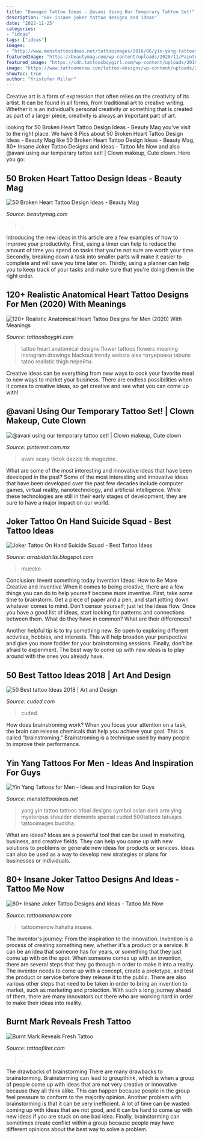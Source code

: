 ```yaml
---
title: "Damaged Tattoo Ideas - @avani Using Our Temporary Tattoo Set!"
description: "80+ insane joker tattoo designs and ideas"
date: "2022-11-25"
categories:
- "ideas"
tags: ["ideas"]
images:
- "http://www.menstattooideas.net/tattooimages/2016/06/yin-yang-tattoos-24.jpg"
featuredImage: "https://beautymag.com/wp-content/uploads/2020/11/Painted-Face-inside-Broken-Heart-Tattoo.jpg"
featured_image: "https://cdn.tattoosboygirl.com/wp-content/uploads/2019/08/anatomical-heart-tattoo-designs-for-guys-with-meaning-33.jpg"
image: "https://www.tattoomenow.com/tattoo-designs/wp-content/uploads/2019/05/joker-tattoo-hahaha-10-768x768.jpg"
ShowToc: true
author: "Kristofer Miller"
---
```



Creative art is a form of expression that often relies on the creativity of its artist. It can be found in all forms, from traditional art to creative writing. Whether it is an individual’s personal creativity or something that is created as part of a larger piece, creativity is always an important part of art.

	

		
looking for 50 Broken Heart Tattoo Design Ideas - Beauty Mag you've visit to the right place. We have 8 Pics about 50 Broken Heart Tattoo Design Ideas - Beauty Mag like 50 Broken Heart Tattoo Design Ideas - Beauty Mag, 80+ Insane Joker Tattoo Designs and Ideas - Tattoo Me Now and also @avani using our temporary tattoo set! | Clown makeup, Cute clown. Here you go:
		
    
## 50 Broken Heart Tattoo Design Ideas - Beauty Mag

<img loading=lazy src="https://beautymag.com/wp-content/uploads/2020/11/Painted-Face-inside-Broken-Heart-Tattoo.jpg" onerror="this.onerror=null;this.src='https://tse1.mm.bing.net/th?id=OIP.exRMdHgIL0FyVVav18EaOwHaHa&amp;pid=15.1';" alt="50 Broken Heart Tattoo Design Ideas - Beauty Mag">

_Source: beautymag.com_

>. 

	

Introducing the new ideas in this article are a few examples of how to improve your productivity. First, using a timer can help to reduce the amount of time you spend on tasks that you're not sure are worth your time. Secondly, breaking down a task into smaller parts will make it easier to complete and will save you time later on. Thirdly, using a planner can help you to keep track of your tasks and make sure that you're doing them in the right order.

    
## 120+ Realistic Anatomical Heart Tattoo Designs For Men (2020) With Meanings

<img loading=lazy src="https://cdn.tattoosboygirl.com/wp-content/uploads/2019/08/anatomical-heart-tattoo-designs-for-guys-with-meaning-33.jpg" onerror="this.onerror=null;this.src='https://tse3.mm.bing.net/th?id=OIP.Uodzu5qnVc9k-_sZpTavvgHaHR&amp;pid=15.1';" alt="120+ Realistic Anatomical Heart Tattoo Designs for Men (2020) With Meanings">

_Source: tattoosboygirl.com_

>tattoo heart anatomical designs flower tattoos flowers meaning instagram drawings blackout trendy websta alex татуировки tabuns tatoo realistic thigh перейти. 

	

Creative ideas can be everything from new ways to cook your favorite meal to new ways to market your business. There are endless possibilities when it comes to creative ideas, so get creative and see what you can come up with!

    
## @avani Using Our Temporary Tattoo Set! | Clown Makeup, Cute Clown

<img loading=lazy src="https://i.pinimg.com/736x/fc/28/ff/fc28ff178b1fbd8ee294b2b9749d9597.jpg" onerror="this.onerror=null;this.src='https://tse4.mm.bing.net/th?id=OIP.fL1yYqp1lzDdilMK2jToMwHaHS&amp;pid=15.1';" alt="@avani using our temporary tattoo set! | Clown makeup, Cute clown">

_Source: pinterest.com.mx_

>avani scary tiktok dazzle tik magezine. 

	

What are some of the most interesting and innovative ideas that have been developed in the past?
Some of the most interesting and innovative ideas that have been developed over the past few decades include computer games, virtual reality, nanotechnology, and artificial intelligence. While these technologies are still in their early stages of development, they are sure to have a major impact on our world.

    
## Joker Tattoo On Hand Suicide Squad - Best Tattoo Ideas

<img loading=lazy src="https://www.tattoos.gallery/muecketattoos.com/images/gallery/20170301_192355.jpg" onerror="this.onerror=null;this.src='https://tse4.mm.bing.net/th?id=OIP.ZbhDJPhuFBRaQxNp0-Xl2wHaHa&amp;pid=15.1';" alt="Joker Tattoo On Hand Suicide Squad - Best Tattoo Ideas">

_Source: arrabidahills.blogspot.com_

>muecke. 

	

Conclusion: Invent something today
Invention Ideas: How to Be More Creative and Inventive
When it comes to being creative, there are a few things you can do to help yourself become more inventive. First, take some time to brainstorm. Get a piece of paper and a pen, and start jotting down whatever comes to mind. Don't censor yourself; just let the ideas flow. Once you have a good list of ideas, start looking for patterns and connections between them. What do they have in common? What are their differences?

Another helpful tip is to try something new. Be open to exploring different activities, hobbies, and interests. This will help broaden your perspective and give you more fodder for your brainstorming sessions. Finally, don't be afraid to experiment. The best way to come up with new ideas is to play around with the ones you already have.

    
## 50 Best Tattoo Ideas 2018 | Art And Design

<img loading=lazy src="http://www.cuded.com/wp-content/uploads/2018/03/Abstract-watercolor-back-tattoo-6.jpg" onerror="this.onerror=null;this.src='https://tse4.mm.bing.net/th?id=OIP.Im4_hOzuH9jUq27eqgvk5QHaIY&amp;pid=15.1';" alt="50 Best tattoo Ideas 2018 | Art and Design">

_Source: cuded.com_

>cuded. 

	

How does brainstroming work?
When you focus your attention on a task, the brain can release chemicals that help you achieve your goal. This is called "brainstroming." Brainstroming is a technique used by many people to improve their performance.

    
## Yin Yang Tattoos For Men - Ideas And Inspiration For Guys

<img loading=lazy src="http://www.menstattooideas.net/tattooimages/2016/06/yin-yang-tattoos-24.jpg" onerror="this.onerror=null;this.src='https://tse1.mm.bing.net/th?id=OIP.lR0mimepYHX4TLavupVXFgHaJQ&amp;pid=15.1';" alt="Yin Yang Tattoos for Men - Ideas and Inspiration for Guys">

_Source: menstattooideas.net_

>yang yin tattoo tattoos tribal designs symbol asian dark arm ying mysterious shoulder elements special cuded 500tattoos tatuajes tattooimages buddha. 

	

What are ideas?
Ideas are a powerful tool that can be used in marketing, business, and creative fields. They can help you come up with new solutions to problems or generate new ideas for products or services. Ideas can also be used as a way to develop new strategies or plans for businesses or individuals.

    
## 80+ Insane Joker Tattoo Designs And Ideas - Tattoo Me Now

<img loading=lazy src="https://www.tattoomenow.com/tattoo-designs/wp-content/uploads/2019/05/joker-tattoo-hahaha-10-768x768.jpg" onerror="this.onerror=null;this.src='https://tse2.mm.bing.net/th?id=OIP.emqfweNrvhrEqTmbwa2ZVAHaHa&amp;pid=15.1';" alt="80+ Insane Joker Tattoo Designs and Ideas - Tattoo Me Now">

_Source: tattoomenow.com_

>tattoomenow hahaha insane. 

	

The inventor's journey: From the inspiration to the innovation.
Invention is a process of creating something new, whether it's a product or a service. It can be an idea that someone has for years, or something that they just come up with on the spot. When someone comes up with an invention, there are several steps that they go through in order to make it into a reality. The inventor needs to come up with a concept, create a prototype, and test the product or service before they release it to the public. There are also various other steps that need to be taken in order to bring an invention to market, such as marketing and protection. With such a long journey ahead of them, there are many innovators out there who are working hard in order to make their ideas into reality.

    
## Burnt Mark Reveals Fresh Tattoo

<img loading=lazy src="https://cdntattoofilter.com/blog/365/fb.jpg" onerror="this.onerror=null;this.src='https://tse2.mm.bing.net/th?id=OIP.0K4Z1JnRahsYt-u6QOskPgHaD4&amp;pid=15.1';" alt="Burnt Mark Reveals Fresh Tattoo">

_Source: tattoofilter.com_

>. 

	

The drawbacks of brainstorming
There are many drawbacks to brainstorming. Brainstorming can lead to groupthink, which is when a group of people come up with ideas that are not very creative or innovative because they all think alike. This can happen because people in the group feel pressure to conform to the majority opinion. Another problem with brainstorming is that it can be very inefficient. A lot of time can be wasted coming up with ideas that are not good, and it can be hard to come up with new ideas if you are stuck on one bad idea. Finally, brainstorming can sometimes create conflict within a group because people may have different opinions about the best way to solve a problem.

